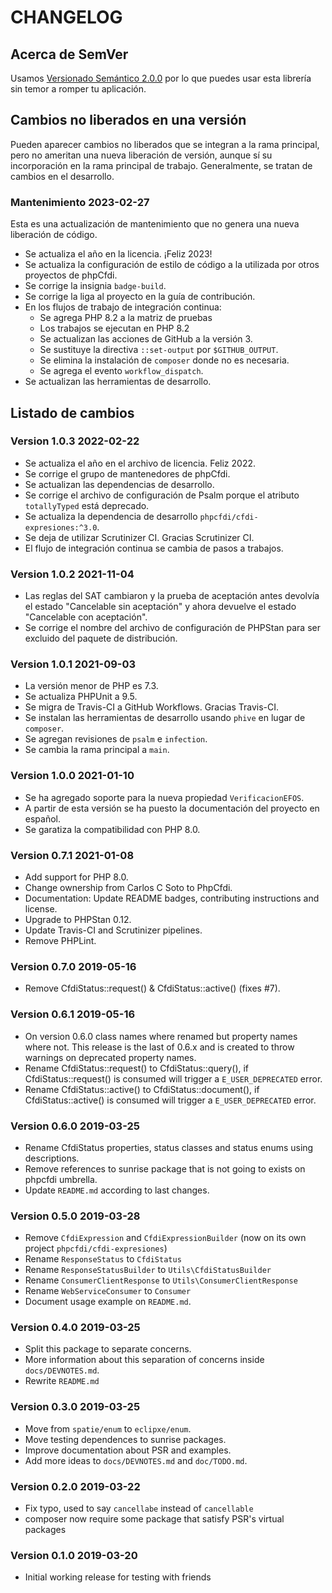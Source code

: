 # CHANGELOG

## Acerca de SemVer

Usamos [Versionado Semántico 2.0.0](SEMVER.md) por lo que puedes usar esta librería sin temor a romper tu aplicación.

## Cambios no liberados en una versión

Pueden aparecer cambios no liberados que se integran a la rama principal, pero no ameritan una nueva liberación de
versión, aunque sí su incorporación en la rama principal de trabajo. Generalmente, se tratan de cambios en el desarrollo.

### Mantenimiento 2023-02-27

Esta es una actualización de mantenimiento que no genera una nueva liberación de código.

- Se actualiza el año en la licencia. ¡Feliz 2023!
- Se actualiza la configuración de estilo de código a la utilizada por otros proyectos de phpCfdi.
- Se corrige la insignia `badge-build`.
- Se corrige la liga al proyecto en la guía de contribución.
- En los flujos de trabajo de integración continua:
  - Se agrega PHP 8.2 a la matriz de pruebas
  - Los trabajos se ejecutan en PHP 8.2
  - Se actualizan las acciones de GitHub a la versión 3.
  - Se sustituye la directiva `::set-output` por `$GITHUB_OUTPUT`.
  - Se elimina la instalación de `composer` donde no es necesaria.
  - Se agrega el evento `workflow_dispatch`.
- Se actualizan las herramientas de desarrollo.

## Listado de cambios

### Version 1.0.3 2022-02-22

- Se actualiza el año en el archivo de licencia. Feliz 2022.
- Se corrige el grupo de mantenedores de phpCfdi.
- Se actualizan las dependencias de desarrollo.
- Se corrige el archivo de configuración de Psalm porque el atributo `totallyTyped` está deprecado.
- Se actualiza la dependencia de desarrollo `phpcfdi/cfdi-expresiones:^3.0`.
- Se deja de utilizar Scrutinizer CI. Gracias Scrutinizer CI.
- El flujo de integración continua se cambia de pasos a trabajos.

### Version 1.0.2 2021-11-04

- Las reglas del SAT cambiaron y la prueba de aceptación antes devolvía el estado "Cancelable sin aceptación"
  y ahora devuelve el estado "Cancelable con aceptación".
- Se corrige el nombre del archivo de configuración de PHPStan para ser excluido del paquete de distribución.

### Version 1.0.1 2021-09-03

- La versión menor de PHP es 7.3.
- Se actualiza PHPUnit a 9.5.
- Se migra de Travis-CI a GitHub Workflows. Gracias Travis-CI.
- Se instalan las herramientas de desarrollo usando `phive` en lugar de `composer`.
- Se agregan revisiones de `psalm` e `infection`.
- Se cambia la rama principal a `main`.

### Version 1.0.0 2021-01-10

- Se ha agregado soporte para la nueva propiedad `VerificacionEFOS`.
- A partir de esta versión se ha puesto la documentación del proyecto en español.
- Se garatiza la compatibilidad con PHP 8.0.

### Version 0.7.1 2021-01-08

- Add support for PHP 8.0.
- Change ownership from Carlos C Soto to PhpCfdi.
- Documentation: Update README badges, contributing instructions and license.
- Upgrade to PHPStan 0.12.
- Update Travis-CI and Scrutinizer pipelines.
- Remove PHPLint.

### Version 0.7.0 2019-05-16

- Remove CfdiStatus::request() & CfdiStatus::active() (fixes #7).

### Version 0.6.1 2019-05-16

- On version 0.6.0 class names where renamed but property names where not.
  This release is the last of 0.6.x and is created to throw warnings on deprecated property names.
- Rename CfdiStatus::request() to CfdiStatus::query(),
  if CfdiStatus::request() is consumed will trigger a `E_USER_DEPRECATED` error.
- Rename CfdiStatus::active() to CfdiStatus::document(),
  if CfdiStatus::active() is consumed will trigger a `E_USER_DEPRECATED` error.
  
### Version 0.6.0 2019-03-25

- Rename CfdiStatus properties, status classes and status enums using descriptions.
- Remove references to sunrise package that is not going to exists on phpcfdi umbrella.
- Update `README.md` according to last changes.

### Version 0.5.0 2019-03-28

- Remove `CfdiExpression` and `CfdiExpressionBuilder` (now on its own project `phpcfdi/cfdi-expresiones`)
- Rename `ResponseStatus` to `CfdiStatus`
- Rename `ResponseStatusBuilder` to `Utils\CfdiStatusBuilder`
- Rename `ConsumerClientResponse` to `Utils\ConsumerClientResponse`
- Rename `WebServiceConsumer` to `Consumer`
- Document usage example on `README.md`.

### Version 0.4.0 2019-03-25

- Split this package to separate concerns.
- More information about this separation of concerns inside `docs/DEVNOTES.md`.
- Rewrite `README.md`

### Version 0.3.0 2019-03-25

- Move from `spatie/enum` to `eclipxe/enum`.
- Move testing dependences to sunrise packages.
- Improve documentation about PSR and examples.
- Add more ideas to `docs/DEVNOTES.md` and `doc/TODO.md`.

### Version 0.2.0 2019-03-22

- Fix typo, used to say `cancellabe` instead of `cancellable`
- composer now require some package that satisfy PSR's virtual packages

### Version 0.1.0 2019-03-20

- Initial working release for testing with friends
